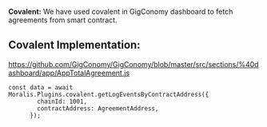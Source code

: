 **Covalent:** We have used covalent in GigConomy dashboard to fetch agreements from smart contract.

## Covalent Implementation:

https://github.com/GigConomy/GigConomy/blob/master/src/sections/%40dashboard/app/AppTotalAgreement.js

```
const data = await Moralis.Plugins.covalent.getLogEventsByContractAddress({
        chainId: 1001,
        contractAddress: AgreementAddress,
      });
```

